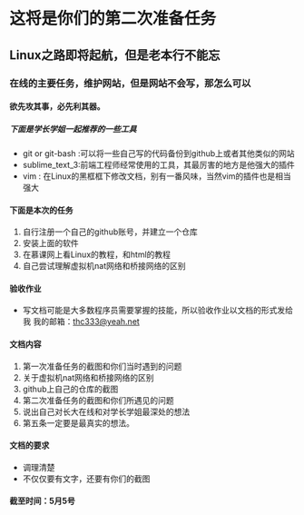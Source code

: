 # 这将是你们的第二次准备任务
## Linux之路即将起航，但是老本行不能忘
### 在线的主要任务，维护网站，但是网站不会写，那怎么可以
#### 欲先攻其事，必先利其器。

##### 下面是学长学姐一起推荐的一些工具

- git or git-bash :可以将一些自己写的代码备份到github上或者其他类似的网站
- sublime_text_3:前端工程师经常使用的工具，其最厉害的地方是他强大的插件
- vim : 在Linux的黑框框下修改文档，别有一番风味，当然vim的插件也是相当强大

#### 下面是本次的任务
1. 自行注册一个自己的github账号，并建立一个仓库
1. 安装上面的软件
1. 在慕课网上看Linux的教程，和html的教程
1. 自己尝试理解虚拟机nat网络和桥接网络的区别

#### 验收作业
- 写文档可能是大多数程序员需要掌握的技能，所以验收作业以文档的形式发给我 我的邮箱：thc333@yeah.net

#### 文档内容
1. 第一次准备任务的截图和你们当时遇到的问题
1. 关于虚拟机nat网络和桥接网络的区别
1. github上自己的仓库的截图
1. 第二次准备任务的截图和你们所遇见的问题
1. 说出自己对长大在线和对学长学姐最深处的想法
6. 第五条一定要是最真实的想法。

#### 文档的要求
- 调理清楚
- 不仅仅要有文字，还要有你们的截图


#### 截至时间：5月5号



